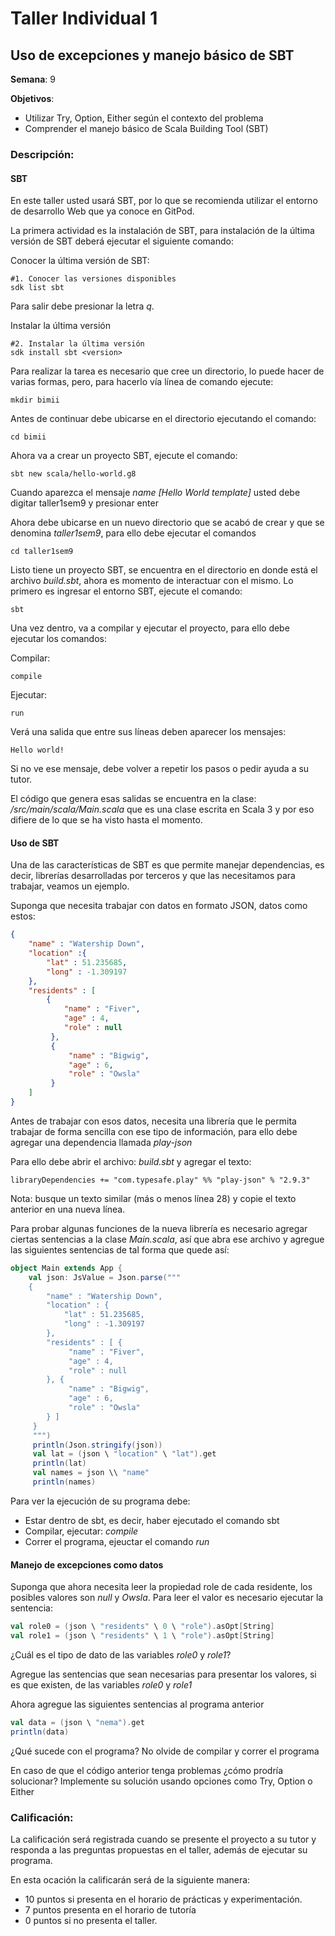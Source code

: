 # Taller Individual  1
## Uso de excepciones y manejo básico de SBT

**Semana**: 9

**Objetivos**:

- Utilizar Try, Option, Either según el contexto del problema
- Comprender el manejo básico de Scala Building Tool (SBT)

### Descripción:

#### SBT

En este taller usted usará SBT, por lo que se recomienda utilizar el entorno de desarrollo Web que ya conoce en GitPod.

La primera actividad es la instalación de SBT, para instalación de la última versión de SBT deberá ejecutar el siguiente comando:

Conocer la última versión de SBT:

```shell
#1. Conocer las versiones disponibles
sdk list sbt
```
Para salir debe presionar la letra *q*.

Instalar la última versión

```shell
#2. Instalar la última versión
sdk install sbt <version>
```

Para realizar la tarea es necesario que cree un directorio, lo puede hacer de varias formas, pero, para hacerlo vía línea de comando ejecute:
```shell
mkdir bimii
```

Antes de continuar debe ubicarse en el directorio ejecutando el comando:
```shell
cd bimii
```

Ahora va a crear un proyecto SBT, ejecute el comando:
```shell
sbt new scala/hello-world.g8
```
Cuando aparezca el mensaje *name [Hello World template]* usted debe digitar taller1sem9 y presionar enter

Ahora debe ubicarse en un nuevo directorio que se acabó de crear y que se denomina *taller1sem9*, para ello debe ejecutar el comandos
```shell
cd taller1sem9
```
Listo tiene un proyecto SBT, se encuentra en el directorio en donde está el archivo *build.sbt*, ahora es momento de interactuar con el mismo. Lo primero es ingresar el entorno SBT, ejecute el comando:
```shell
sbt
```
Una vez dentro, va a compilar y ejecutar el proyecto, para ello debe ejecutar los comandos:

Compilar:
```shell
compile
```
Ejecutar:

```shell
run
```

Verá una salida que entre sus líneas deben aparecer los mensajes:
```shell
Hello world!
```

Si no ve ese mensaje, debe volver a repetir los pasos o pedir ayuda a su tutor.

El código que genera esas salidas se encuentra en la clase: */src/main/scala/Main.scala* que es una clase escrita en Scala 3 y por eso difiere de lo que se ha visto hasta el momento.

#### Uso de SBT

Una de las características de SBT es que permite manejar dependencias, es decir, librerías desarrolladas por terceros y que las necesitamos para trabajar, veamos un ejemplo.

Suponga que necesita trabajar con datos en formato JSON, datos como estos:
```JSON
{
    "name" : "Watership Down",
    "location" :{
        "lat" : 51.235685,
        "long" : -1.309197
    },
    "residents" : [
        {
            "name" : "Fiver",
            "age" : 4,
            "role" : null
         },
         {
             "name" : "Bigwig",
             "age" : 6,
             "role" : "Owsla"
         }
    ]
}
```
Antes de trabajar con esos datos, necesita una librería que le permita trabajar de forma sencilla con ese tipo de información, para ello debe agregar una dependencia llamada *play-json*

Para ello debe abrir el archivo: *build.sbt* y agregar el texto:
```shell
libraryDependencies += "com.typesafe.play" %% "play-json" % "2.9.3"
```
Nota: busque un texto similar (más o menos línea 28) y copie el texto anterior en una nueva línea.

Para probar algunas funciones de la nueva librería es necesario agregar ciertas sentencias a la clase *Main.scala*, así que abra ese archivo y agregue las siguientes sentencias de tal forma que quede así:
```scala
object Main extends App {
    val json: JsValue = Json.parse("""
    {
        "name" : "Watership Down",
        "location" : {
            "lat" : 51.235685,
            "long" : -1.309197
        },
        "residents" : [ {
             "name" : "Fiver",
             "age" : 4,
             "role" : null
        }, {
             "name" : "Bigwig",
             "age" : 6,
             "role" : "Owsla"
        } ]
     }
     """)
     println(Json.stringify(json))
     val lat = (json \ "location" \ "lat").get
     println(lat)
     val names = json \\ "name"
     println(names)
```
Para ver la ejecución de su programa debe:
- Estar dentro de sbt, es decir, haber ejecutado el comando sbt
- Compilar, ejecutar: *compile*
- Correr el programa, ejeuctar el comando *run*

#### Manejo de excepciones como datos

Suponga que ahora necesita leer la propiedad role de cada residente, los posibles valores son *null* y *Owsla*.
Para leer el valor es necesario ejecutar la sentencia:
```scala
val role0 = (json \ "residents" \ 0 \ "role").asOpt[String]
val role1 = (json \ "residents" \ 1 \ "role").asOpt[String]
```

¿Cuál es el tipo de dato de las variables *role0* y *role1*?

Agregue las sentencias que sean necesarias para presentar los valores, si es que existen, de las variables *role0* y *role1*

Ahora agregue las siguientes sentencias al programa anterior
```Scala
val data = (json \ "nema").get
println(data)
```

¿Qué sucede con el programa? No olvide de compilar y correr el programa

En caso de que el código anterior tenga problemas ¿cómo prodría solucionar? Implemente su solución usando opciones como Try, Option o Either

### Calificación:

La calificación será registrada cuando se presente el proyecto a su tutor y responda a las preguntas propuestas en el taller, además de ejecutar su programa.

En esta ocación la calificarán será de la siguiente manera:

- 10 puntos si presenta en el horario de prácticas y experimentación.
- 7 puntos presenta en el horario de tutoría
- 0 puntos si no presenta el taller.